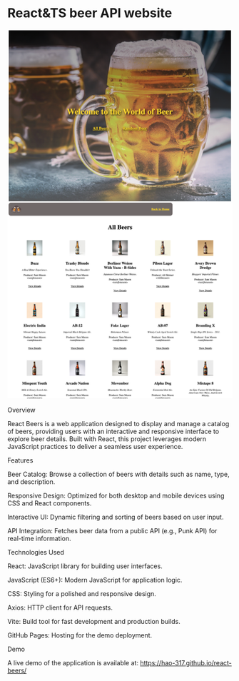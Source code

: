 # React&TS beer API website


![example](screenshot.png)
![exemple2](screenshot2.png)


Overview

React Beers is a web application designed to display and manage a catalog of beers, providing users with an interactive and responsive interface to explore beer details. Built with React, this project leverages modern JavaScript practices to deliver a seamless user experience.

Features





Beer Catalog: Browse a collection of beers with details such as name, type, and description.



Responsive Design: Optimized for both desktop and mobile devices using CSS and React components.



Interactive UI: Dynamic filtering and sorting of beers based on user input.



API Integration: Fetches beer data from a public API (e.g., Punk API) for real-time information.

Technologies Used





React: JavaScript library for building user interfaces.



JavaScript (ES6+): Modern JavaScript for application logic.



CSS: Styling for a polished and responsive design.



Axios: HTTP client for API requests.



Vite: Build tool for fast development and production builds.



GitHub Pages: Hosting for the demo deployment.

Demo

A live demo of the application is available at: https://hao-317.github.io/react-beers/

